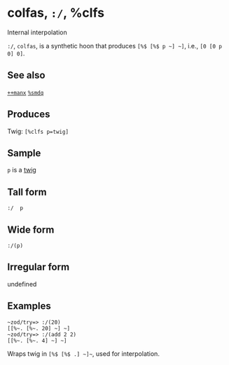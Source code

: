 colfas, `:/`, %clfs
============================

Internal interpolation

`:/`, `colfas`, is a synthetic hoon that produces `[%$ [%$ p ~] ~]`,
i.e., `[0 [0 p 0] 0]`.

See also
--------

[`++manx`]() [`%smdq`](#smdq)

Produces
--------

Twig: `[%clfs p=twig]`

Sample
------

`p` is a [twig]()

Tall form
---------

    :/  p

Wide form
---------

    :/(p)

Irregular form
--------------

undefined

Examples
--------

    ~zod/try=> :/(20)
    [[%~. [%~. 20] ~] ~]
    ~zod/try=> :/(add 2 2)
    [[%~. [%~. 4] ~] ~]

Wraps twig in `[%$ [%$ .] ~]~`, used for interpolation.
